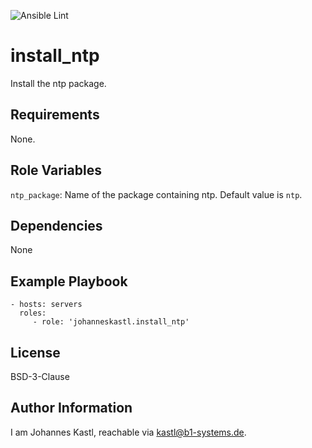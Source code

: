 ![Ansible Lint](https://github.com/johanneskastl/ansible-role-install_ntp/workflows/Ansible%20Lint/badge.svg)

install_ntp
=========

Install the ntp package.

Requirements
------------

None.

Role Variables
--------------

`ntp_package`: Name of the package containing ntp. Default value is `ntp`.

Dependencies
------------

None

Example Playbook
----------------

    - hosts: servers
      roles:
         - role: 'johanneskastl.install_ntp'

License
-------

BSD-3-Clause

Author Information
------------------

I am Johannes Kastl, reachable via kastl@b1-systems.de.
